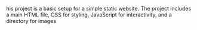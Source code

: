 his project is a basic setup for a simple static website. The project includes a main HTML file, CSS for styling, JavaScript for interactivity, and a directory for images
